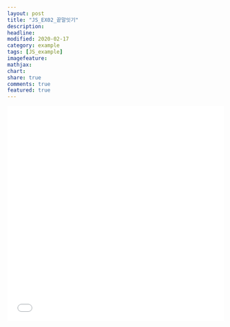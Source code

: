 ```yaml
---
layout: post
title: "JS_EX02_끝말잇기"
description:
headline:
modified: 2020-02-17
category: example
tags: [JS_example]
imagefeature:
mathjax:
chart:
share: true
comments: true
featured: true
---
```


<div class="code">
<iframe width="100%" height="500" src="//jsfiddle.net/lsh58/9ztmj0cq/27/embedded/js,html,css,result/dark/" allowfullscreen="allowfullscreen" allowpaymentrequest frameborder="0"></iframe>
</div>
